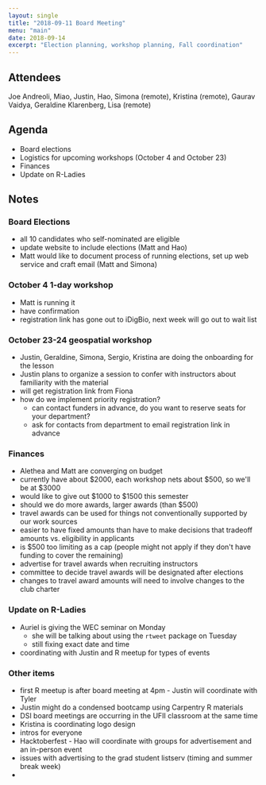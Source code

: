 ```yaml
---
layout: single
title: "2018-09-11 Board Meeting"
menu: "main"
date: 2018-09-14
excerpt: "Election planning, workshop planning, Fall coordination"
---
```


## Attendees
Joe Andreoli, Miao, Justin, Hao, Simona (remote), Kristina (remote), Gaurav Vaidya, Geraldine Klarenberg, Lisa (remote)

## Agenda
* Board elections
* Logistics for upcoming workshops (October 4 and October 23)
* Finances
* Update on R-Ladies

## Notes

### Board Elections
* all 10 candidates who self-nominated are eligible
* update website to include elections (Matt and Hao)
* Matt would like to document process of running elections, set up web service and craft email (Matt and Simona)

### October 4 1-day workshop
* Matt is running it
* have confirmation 
* registration link has gone out to iDigBio, next week will go out to wait list

### October 23-24 geospatial workshop
* Justin, Geraldine, Simona, Sergio, Kristina are doing the onboarding for the lesson
* Justin plans to organize a session to confer with instructors about familiarity with the material
* will get registration link from Fiona
* how do we implement priority registration?
  - can contact funders in advance, do you want to reserve seats for your department?
  - ask for contacts from department to email registration link in advance

### Finances
* Alethea and Matt are converging on budget
* currently have about $2000, each workshop nets about $500, so we'll be at $3000
* would like to give out $1000 to $1500 this semester
* should we do more awards, larger awards (than $500)
* travel awards can be used for things not conventionally supported by our work sources
* easier to have fixed amounts than have to make decisions that tradeoff amounts vs. eligibility in applicants
* is $500 too limiting as a cap (people might not apply if they don't have funding to cover the remaining)
* advertise for travel awards when recruiting instructors
* committee to decide travel awards will be designated after elections
* changes to travel award amounts will need to involve changes to the club charter

### Update on R-Ladies
* Auriel is giving the WEC seminar on Monday
  - she will be talking about using the `rtweet` package on Tuesday
  - still fixing exact date and time 
* coordinating with Justin and R meetup for types of events

### Other items
* first R meetup is after board meeting at 4pm - Justin will coordinate with Tyler
* Justin might do a condensed bootcamp using Carpentry R materials
* DSI board meetings are occurring in the UFII classroom at the same time
* Kristina is coordinating logo design
* intros for everyone
* Hacktoberfest - Hao will coordinate with groups for advertisement and an in-person event
* issues with advertising to the grad student listserv (timing and summer break week)
* 